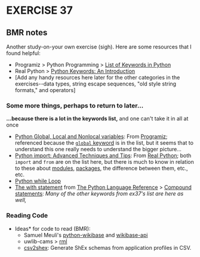# EXERCISE 37
## BMR notes
Another study-on-your own exercise (sigh). Here are some resources that I found helpful:
* Programiz > Python Programming > [List of Keywords in Python](https://www.programiz.com/python-programming/keyword-list)
* Real Python > [Python Keywords: An Introduction](https://realpython.com/python-keywords/)
* \[Add any handy resources here later for the other categories in the exercises--data types, string escape sequences, "old style string formats," and operators\]
### Some more things, perhaps to return to later...
**...because there is a lot in the keywords list,** and one can't take it in all at once
* [Python Global, Local and Nonlocal variables](https://www.programiz.com/python-programming/global-local-nonlocal-variables): From [Programiz](https://www.programiz.com/); referenced because the [`global` keyword](https://www.programiz.com/python-programming/global-keyword) is in the list, but it seems that to understand this one really needs to understand the bigger picture...
* [Python import: Advanced Techniques and Tips](https://realpython.com/python-import/): From [Real Python](https://realpython.com/); both `import` and `from` are on the list here, but there is much to know in relation to these about [modules](https://realpython.com/python-import/#modules), [packages](https://realpython.com/python-import/#packages), the difference between them, etc., etc.
* [Python while Loop](https://www.programiz.com/python-programming/while-loop)
* [The with statement](https://docs.python.org/3.6/reference/compound_stmts.html#the-with-statement) from [The Python Language Reference](https://docs.python.org/3.6/reference/index.html) > [Compound statements](https://docs.python.org/3.6/reference/compound_stmts.html#compound-statements): *Many of the other keywords from ex37's list are here as well,*
### Reading Code
* Ideas\* for code to read (BMR):
   * Samuel Meuli's [python-wikibase](https://github.com/samuelmeuli/python-wikibase) and [wikibase-api](https://github.com/samuelmeuli/wikibase-api)
   * uwlib-cams > [rml](https://github.com/uwlib-cams/rml)
   * [csv2shex](https://github.com/tombaker/csv2shex): Generate ShEx schemas from application profiles in CSV.
